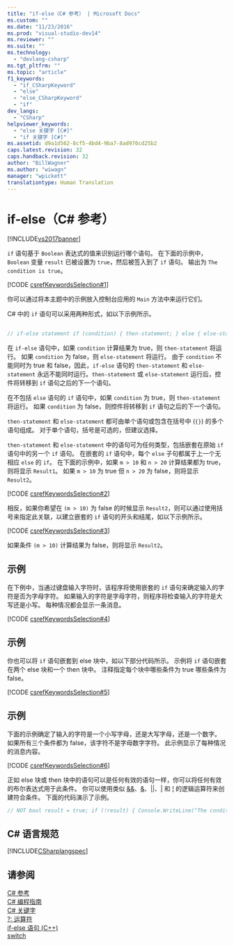 ```yaml
---
title: "if-else（C# 参考） | Microsoft Docs"
ms.custom: ""
ms.date: "11/23/2016"
ms.prod: "visual-studio-dev14"
ms.reviewer: ""
ms.suite: ""
ms.technology: 
  - "devlang-csharp"
ms.tgt_pltfrm: ""
ms.topic: "article"
f1_keywords: 
  - "if_CSharpKeyword"
  - "else"
  - "else_CSharpKeyword"
  - "if"
dev_langs: 
  - "CSharp"
helpviewer_keywords: 
  - "else 关键字 [C#]"
  - "if 关键字 [C#]"
ms.assetid: d9a1d562-8cf5-4bd4-9ba7-8ad970cd25b2
caps.latest.revision: 32
caps.handback.revision: 32
author: "BillWagner"
ms.author: "wiwagn"
manager: "wpickett"
translationtype: Human Translation
---
```

# if-else（C# 参考）
[!INCLUDE[vs2017banner](../../../csharp/includes/vs2017banner.md)]

`if` 语句基于 `Boolean` 表达式的值来识别运行哪个语句。 在下面的示例中，`Boolean` 变量 `result` 已被设置为 `true`，然后被签入到了 `if` 语句。 输出为 `The condition is true`。  
  
 [!CODE [csrefKeywordsSelection#1](../CodeSnippet/VS_Snippets_VBCSharp/csrefKeywordsSelection#1)]  
  
 你可以通过将本主题中的示例放入控制台应用的 `Main` 方法中来运行它们。  
  
 C\# 中的 `if` 语句可以采用两种形式，如以下示例所示。  
  
```c#  
  
// if-else statement if (condition) { then-statement; } else { else-statement; } // Next statement in the program. // if statement without an else if (condition) { then-statement; } // Next statement in the program.  
```  
  
 在 `if-else` 语句中，如果 `condition` 计算结果为 true，则 `then-statement` 将运行。 如果 `condition` 为 false，则 `else-statement` 将运行。 由于 `condition` 不能同时为 true 和 false，因此，`if-else` 语句的 `then-statement` 和 `else-statement` 永远不能同时运行。`then-statement` 或 `else-statement` 运行后，控件将转移到 `if` 语句之后的下一个语句。  
  
 在不包括 `else` 语句的 `if` 语句中，如果 `condition` 为 true，则 `then-statement` 将运行。 如果 `condition` 为 false，则控件将转移到 `if` 语句之后的下一个语句。  
  
 `then-statement` 和 `else-statement` 都可由单个语句或包含在括号中 \(`{}`\) 的多个语句组成。 对于单个语句，括号是可选的，但建议选择。  
  
 `then-statement` 和 `else-statement` 中的语句可为任何类型，包括嵌套在原始 `if` 语句中的另一个 `if` 语句。 在嵌套的 `if` 语句中，每个 `else` 子句都属于上一个无相应 `else` 的 `if`。 在下面的示例中，如果 `m > 10` 和 `n > 20` 计算结果都为 true，则将显示 `Result1`。 如果 `m > 10` 为 true 但 `n > 20` 为 false，则将显示 `Result2`。  
  
 [!CODE [csrefKeywordsSelection#2](../CodeSnippet/VS_Snippets_VBCSharp/csrefKeywordsSelection#2)]  
  
 相反，如果你希望在 `(m > 10)` 为 false 的时候显示 `Result2`，则可以通过使用括号来指定此关联，以建立嵌套的 `if` 语句的开头和结尾，如以下示例所示。  
  
 [!CODE [csrefKeywordsSelection#3](../CodeSnippet/VS_Snippets_VBCSharp/csrefKeywordsSelection#3)]  
  
 如果条件 `(m > 10)` 计算结果为 false，则将显示 `Result2`。  
  
## 示例  
 在下例中，当通过键盘输入字符时，该程序将使用嵌套的 `if` 语句来确定输入的字符是否为字母字符。 如果输入的字符是字母字符，则程序将检查输入的字符是大写还是小写。 每种情况都会显示一条消息。  
  
 [!CODE [csrefKeywordsSelection#4](../CodeSnippet/VS_Snippets_VBCSharp/csrefKeywordsSelection#4)]  
  
## 示例  
 你也可以将 `if` 语句嵌套到 else 块中，如以下部分代码所示。 示例将 `if` 语句嵌套在两个 else 块和一个 then 块中。 注释指定每个块中哪些条件为 true 哪些条件为 false。  
  
 [!CODE [csrefKeywordsSelection#5](../CodeSnippet/VS_Snippets_VBCSharp/csrefKeywordsSelection#5)]  
  
## 示例  
 下面的示例确定了输入的字符是一个小写字母，还是大写字母，还是一个数字。 如果所有三个条件都为 false，该字符不是字母数字字符。 此示例显示了每种情况的消息内容。  
  
 [!CODE [csrefKeywordsSelection#6](../CodeSnippet/VS_Snippets_VBCSharp/csrefKeywordsSelection#6)]  
  
 正如 else 块或 then 块中的语句可以是任何有效的语句一样，你可以将任何有效的布尔表达式用于此条件。 你可以使用类似 [&&](../../../csharp/language-reference/operators/conditional-and-operator.md)、[&](../../../csharp/language-reference/operators/and-operator.md)、[&#124;&#124;](../../../csharp/language-reference/operators/conditional-or-operator.md)、[&#124;](../../../csharp/language-reference/operators/or-operator.md) 和 [\!](../../../csharp/language-reference/operators/logical-negation-operator.md) 的逻辑运算符来创建符合条件。 下面的代码演示了示例。  
  
```c#  
// NOT bool result = true; if (!result) { Console.WriteLine("The condition is true (result is false)."); } else { Console.WriteLine("The condition is false (result is true)."); } // Short-circuit AND int m = 9; int n = 7; int p = 5; if (m >= n && m >= p) { Console.WriteLine("Nothing is larger than m."); } // AND and NOT if (m >= n && !(p > m)) { Console.WriteLine("Nothing is larger than m."); } // Short-circuit OR if (m > n || m > p) { Console.WriteLine("m isn't the smallest."); } // NOT and OR m = 4; if (!(m >= n || m >= p)) { Console.WriteLine("Now m is the smallest."); } // Output: // The condition is false (result is true). // Nothing is larger than m. // Nothing is larger than m. // m isn't the smallest. // Now m is the smallest.  
```  
  
## C\# 语言规范  
 [!INCLUDE[CSharplangspec](../../../csharp/language-reference/keywords/includes/csharplangspec_md.md)]  
  
## 请参阅  
 [C\# 参考](../../../csharp/language-reference/index.md)   
 [C\# 编程指南](../../../csharp/programming-guide/index.md)   
 [C\# 关键字](../../../csharp/language-reference/keywords/index.md)   
 [?: 运算符](../../../csharp/language-reference/operators/conditional-operator.md)   
 [if\-else 语句 \(C\+\+\)](/visual-cpp/cpp/if-else-statement-cpp)   
 [switch](../../../csharp/language-reference/keywords/switch.md)